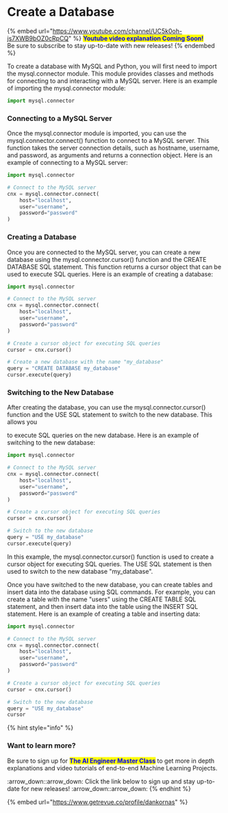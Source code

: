 # Create a Database

{% embed url="https://www.youtube.com/channel/UC5k0oh-js7XWB9bOZ0cRpCQ" %}
<mark style="color:blue;">**Youtube video explanation Coming Soon!**</mark> \
Be sure to subscribe to stay up-to-date with new releases!
{% endembed %}

To create a database with MySQL and Python, you will first need to import the mysql.connector module. This module provides classes and methods for connecting to and interacting with a MySQL server. Here is an example of importing the mysql.connector module:

```python
import mysql.connector
```

### Connecting to a MySQL Server

Once the mysql.connector module is imported, you can use the mysql.connector.connect() function to connect to a MySQL server. This function takes the server connection details, such as hostname, username, and password, as arguments and returns a connection object. Here is an example of connecting to a MySQL server:

```python
import mysql.connector

# Connect to the MySQL server
cnx = mysql.connector.connect(
    host="localhost",
    user="username",
    password="password"
)
```

### Creating a Database

Once you are connected to the MySQL server, you can create a new database using the mysql.connector.cursor() function and the CREATE DATABASE SQL statement. This function returns a cursor object that can be used to execute SQL queries. Here is an example of creating a database:

```python
import mysql.connector

# Connect to the MySQL server
cnx = mysql.connector.connect(
    host="localhost",
    user="username",
    password="password"
)

# Create a cursor object for executing SQL queries
cursor = cnx.cursor()

# Create a new database with the name "my_database"
query = "CREATE DATABASE my_database"
cursor.execute(query)
```

### Switching to the New Database

After creating the database, you can use the mysql.connector.cursor() function and the USE SQL statement to switch to the new database. This allows you&#x20;

to execute SQL queries on the new database. Here is an example of switching to the new database:

```python
import mysql.connector

# Connect to the MySQL server
cnx = mysql.connector.connect(
    host="localhost",
    user="username",
    password="password"
)

# Create a cursor object for executing SQL queries
cursor = cnx.cursor()

# Switch to the new database
query = "USE my_database"
cursor.execute(query)
```

In this example, the mysql.connector.cursor() function is used to create a cursor object for executing SQL queries. The USE SQL statement is then used to switch to the new database "my\_database".

Once you have switched to the new database, you can create tables and insert data into the database using SQL commands. For example, you can create a table with the name "users" using the CREATE TABLE SQL statement, and then insert data into the table using the INSERT SQL statement. Here is an example of creating a table and inserting data:

```python
import mysql.connector

# Connect to the MySQL server
cnx = mysql.connector.connect(
    host="localhost",
    user="username",
    password="password"
)

# Create a cursor object for executing SQL queries
cursor = cnx.cursor()

# Switch to the new database
query = "USE my_database"
cursor
```



{% hint style="info" %}
### Want to learn more?

Be sure to sign up for <mark style="color:blue;">**The AI Engineer Master Class**</mark> to get more in depth explanations and video tutorials of end-to-end Machine Learning Projects.&#x20;

:arrow\_down::arrow\_down: Click the link below to sign up and stay up-to-date for new releases! :arrow\_down::arrow\_down:
{% endhint %}

{% embed url="https://www.getrevue.co/profile/dankornas" %}
